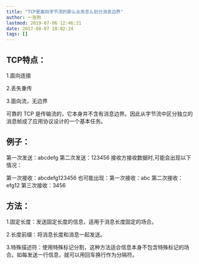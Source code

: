 ```yaml
---
title: "TCP是面向字节流的那么业务怎么划分消息边界"
author: 一张狗
lastmod: 2019-07-06 12:46:21
date: 2017-08-07 18:02:24
tags: []
---
```




## TCP特点：

1.面向连接

2.丢失重传

3.面向流，无边界

可靠的 TCP 是传输流的，它本身并不含有消息边界。因此从字节流中区分独立的消息帧成了应用协议设计的一个基本任务。


## 例子：

第一次发送：abcdefg 第二次发送：123456 接收方接收数据时,可能会出现以下情况：

第一次接收：abcdefg123456 也可能出现：第一次接收：abc 第二次接收：efg12 第三次接收：3456



## 方法：

1.固定长度：发送固定长度的信息，适用于消息长度固定的场合。

2.长度前缀：将消息长度和消息一起发送。

3.特殊描述符：使用特殊标记分割，这种方法适合信息本身不包含特殊标记的场合。如每发送一行信息，就可以用回车换行作为分隔符。



